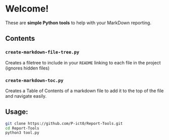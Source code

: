 # Welcome!

These are **simple Python tools** to help with your MarkDown reporting.

## Contents

### `create-markdown-file-tree.py`

Creates a filetree to include in your `README` linking to each file in the project (ignores hidden files)

### `create-markdown-toc.py`

Creates a Table of Contents of a markdown file to add it to the top of the file and navigate easily.

## Usage:

```bash
git clone https://github.com/P-ict0/Report-Tools.git
cd Report-Tools
python3 tool.py
```
